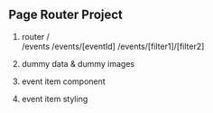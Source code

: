 ## Page Router Project

1. router
   /  
   /events
   /events/[eventId]
   /events/[filter1]/[filter2]

2. dummy data & dummy images
3. event item component
4. event item styling
